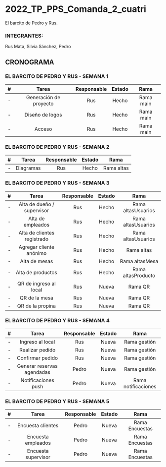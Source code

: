 # 2022_TP_PPS_Comanda_2_cuatri
El barcito de Pedro y Rus.

### INTEGRANTES:

Rus Mata, Silvia
Sánchez, Pedro

## CRONOGRAMA

### EL BARCITO DE PEDRO Y RUS - SEMANA 1 
| # | Tarea | Responsable | Estado | Rama |
| :------: | :------: | :------: | :------: | :------: |
| - | Generación de proyecto | Rus |  Hecho | Rama main |
| - | Diseño de logos | Rus |  Hecho | Rama main |
| - | Acceso | Rus |  Hecho | Rama main |


### EL BARCITO DE PEDRO Y RUS - SEMANA 2
| # | Tarea | Responsable | Estado | Rama |
| :------: | :------: | :------: | :------: | :------: |
| - | Diagramas | Rus |  Hecho | Rama altas |


### EL BARCITO DE PEDRO Y RUS - SEMANA 3
| # | Tarea | Responsable | Estado | Rama |
| :------: | :------: | :------: | :------: | :------: |
| - | Alta de dueño / supervisor | Rus |  Hecho | Rama altasUsuarios |
| - | Alta de empleados | Rus |  Hecho | Rama altasUsuarios |
| - | Alta de clientes registrado | Rus |  Hecho | Rama altasUsuarios |
| - | Agregar cliente anónimo | Rus |  Hecho | Rama altas |
| - | Alta de mesas | Rus |  Hecho | Rama altasMesa|
| - | Alta de productos | Rus|  Hecho | Rama altasProducto |
| - | QR de ingreso al local | Rus |  Nueva | Rama QR |
| - | QR de la mesa | Rus |  Nueva | Rama QR |
| - | QR de la propina | Rus |  Nueva | Rama QR |


### EL BARCITO DE PEDRO Y RUS - SEMANA 4
| # | Tarea | Responsable | Estado | Rama |
| :------: | :------: | :------: | :------: | :------: |
| - | Ingreso al local | Rus |  Nueva | Rama gestión |
| - | Realizar pedido | Rus |  Nueva | Rama gestión |
| - | Confirmar pedido | Rus |  Nueva | Rama gestión |
| - | Generar reservas agendadas | Pedro |  Nueva | Rama gestión |
| - | Notificaciones push | Pedro |  Nueva | Rama notificaciones |

### EL BARCITO DE PEDRO Y RUS - SEMANA 5
| # | Tarea | Responsable | Estado | Rama |
| :------: | :------: | :------: | :------: | :------: |
| - | Encuesta clientes | Pedro |  Nueva | Rama Encuestas |
| - | Encuesta empleados | Pedro |  Nueva | Rama Encuestas |
| - | Encuesta supervisor | Pedro |  Nueva | Rama Encuestas |











